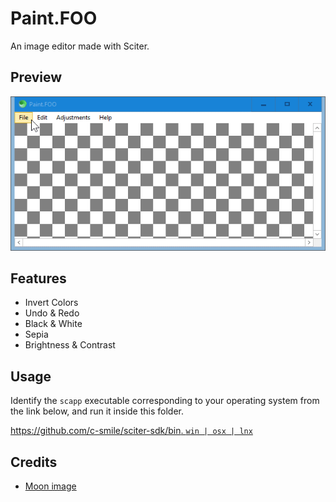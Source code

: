 # Paint.FOO

An image editor made with Sciter.

## Preview

![preview](preview.gif)

## Features

- Invert Colors
- Undo & Redo
- Black & White
- Sepia
- Brightness & Contrast

## Usage

Identify the `scapp` executable corresponding to your operating system from the link below, and run it inside this folder.

[https://github.com/c-smile/sciter-sdk/bin. `win | osx | lnx`](https://github.com/c-smile/sciter-sdk)

## Credits

- [Moon image](https://www.freeiconspng.com/img/44682)